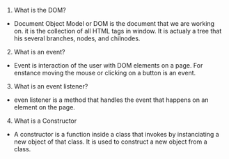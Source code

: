 1. What is the DOM?
-  Document Object Model or DOM is the document that we are working on. it is the collection of all HTML tags in window. It is actualy a tree that his several branches, nodes, and chilnodes.

2. What is an event?
-  Event is interaction of the user with DOM elements on a page. For enstance moving the mouse or clicking on a button is an event.

3. What is an event listener?
-  even listener is a method that handles the event that happens on an element on the page. 

4. What is a Constructor
-  A constructor is a function inside a class that invokes by instanciating a new object of that class. It is used to construct a new object from a class.